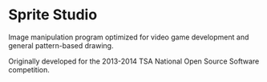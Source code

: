 Sprite Studio
=============

Image manipulation program optimized for video game development and general pattern-based drawing.

Originally developed for the 2013-2014 TSA National Open Source Software competition.
